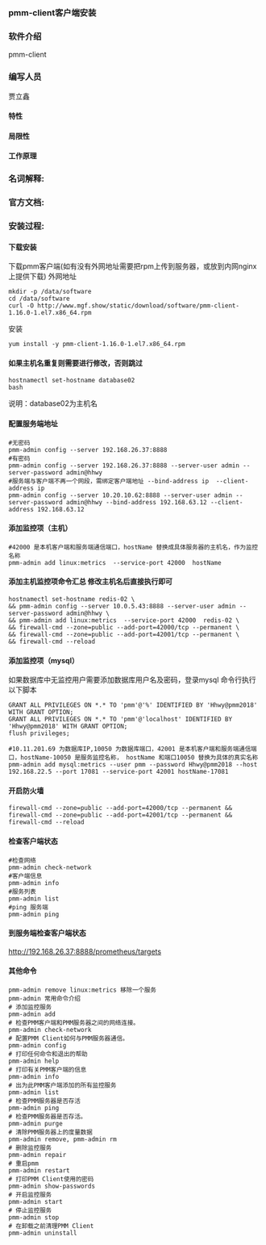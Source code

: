### pmm-client客户端安装

### 软件介绍

pmm-client

### 编写人员 

贾立鑫

#### 特性

#### 局限性

#### 工作原理

### 名词解释:

### 官方文档:

### 安装过程:

#### 下载安装
下载pmm客户端(如有没有外网地址需要把rpm上传到服务器，或放到内网nginx上提供下载)
外网地址
```
mkdir -p /data/software
cd /data/software
curl -O http://www.mgf.show/static/download/software/pmm-client-1.16.0-1.el7.x86_64.rpm
```

安装
```
yum install -y pmm-client-1.16.0-1.el7.x86_64.rpm
```

#### 如果主机名重复则需要进行修改，否则跳过

```
hostnamectl set-hostname database02
bash
```
说明：database02为主机名

#### 配置服务端地址

```
#无密码
pmm-admin config --server 192.168.26.37:8888
#有密码
pmm-admin config --server 192.168.26.37:8888 --server-user admin --server-password admin@hhwy
#服务端与客户端不再一个网段，需绑定客户端地址 --bind-address ip  --client-address ip
pmm-admin config --server 10.20.10.62:8888 --server-user admin --server-password admin@hhwy --bind-address 192.168.63.12 --client-address 192.168.63.12

```

#### 添加监控项（主机）
```
#42000 是本机客户端和服务端通信端口，hostName 替换成具体服务器的主机名，作为监控名称
pmm-admin add linux:metrics  --service-port 42000  hostName  
```
#### 添加主机监控项命令汇总 修改主机名后直接执行即可
```
hostnamectl set-hostname redis-02 \
&& pmm-admin config --server 10.0.5.43:8888 --server-user admin --server-password admin@hhwy \
&& pmm-admin add linux:metrics  --service-port 42000  redis-02 \
&& firewall-cmd --zone=public --add-port=42000/tcp --permanent \
&& firewall-cmd --zone=public --add-port=42001/tcp --permanent \
&& firewall-cmd --reload
```

#### 添加监控项（mysql）

如果数据库中无监控用户需要添加数据库用户名及密码，登录mysql 命令行执行以下脚本
```
GRANT ALL PRIVILEGES ON *.* TO 'pmm'@'%' IDENTIFIED BY 'Hhwy@pmm2018' WITH GRANT OPTION;
GRANT ALL PRIVILEGES ON *.* TO 'pmm'@'localhost' IDENTIFIED BY 'Hhwy@pmm2018' WITH GRANT OPTION;
flush privileges;
```

```
#10.11.201.69 为数据库IP,10050 为数据库端口，42001 是本机客户端和服务端通信端口，hostName-10050 是服务监控名称， hostName 和端口10050 替换为具体的真实名称
pmm-admin add mysql:metrics --user pmm --password Hhwy@pmm2018 --host 192.168.22.5 --port 17081 --service-port 42001 hostName-17081
```

#### 开启防火墙
```
firewall-cmd --zone=public --add-port=42000/tcp --permanent &&
firewall-cmd --zone=public --add-port=42001/tcp --permanent &&
firewall-cmd --reload
```

#### 检查客户端状态

```
#检查网络
pmm-admin check-network
#客户端信息
pmm-admin info
#服务列表
pmm-admin list 
#ping 服务端
pmm-admin ping
```

#### 到服务端检查客户端状态

http://192.168.26.37:8888/prometheus/targets


#### 其他命令

```
pmm-admin remove linux:metrics 移除一个服务
pmm-admin 常用命令介绍
# 添加监控服务                            
pmm-admin add                             
# 检查PMM客户端和PMM服务器之间的网络连接。
pmm-admin check-network                   
# 配置PMM Client如何与PMM服务器通信。     
pmm-admin config                          
# 打印任何命令和退出的帮助                
pmm-admin help                            
# 打印有关PMM客户端的信息                 
pmm-admin info                            
# 出为此PMM客户端添加的所有监控服务       
pmm-admin list                            
# 检查PMM服务器是否存活                   
pmm-admin ping                            
# 检查PMM服务器是否存活。                 
pmm-admin purge                           
# 清除PMM服务器上的度量数据               
pmm-admin remove, pmm-admin rm            
# 删除监控服务                            
pmm-admin repair                          
# 重启pmm                                 
pmm-admin restart                         
# 打印PMM Client使用的密码                
pmm-admin show-passwords                  
# 开启监控服务                            
pmm-admin start                           
# 停止监控服务                            
pmm-admin stop                            
# 在卸载之前清理PMM Client                
pmm-admin uninstall
```
